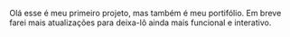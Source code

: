 Olá esse é meu primeiro projeto, mas também é meu portifólio. Em breve farei mais atualizações para deixa-lô ainda mais funcional e interativo.